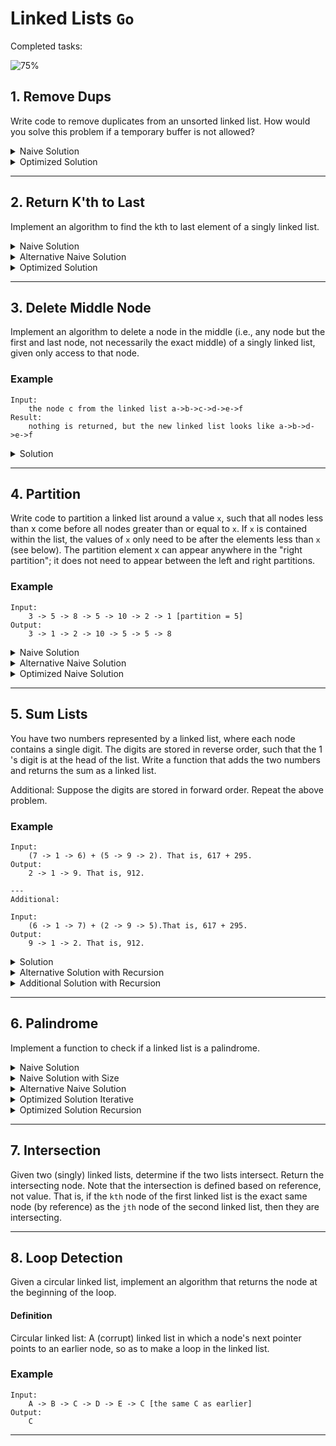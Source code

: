 # Linked Lists `Go`

Completed tasks:

![75%](https://progress-bar.dev/75)

## 1. Remove Dups

Write code to remove duplicates from an unsorted linked list. How would you solve this problem if a temporary buffer is not allowed?

<details>
<summary>Naive Solution</summary>

#### Complexity

- Time Complexity: `O(N^2)`

- Space Complexity: `O(1)`

#### Implementation

   ```go
func NaiveRemoveDups (l * list.LinkedList) {
    node: = l.Start

    for node != nil {
        var current = node

        for current.Next != nil {
            if current.Next.Item == node.Item {
                current.Next = current.Next.Next
            } else {
                current = current.Next
            }
        }
        node = node.Next
    }
}
   ```

</details>

<details>
<summary>Optimized Solution</summary>

### Assumptions

- We can use temporary buffer

#### Complexity

- Time Complexity: `O(N)`

- Space Complexity: `O(N)`

#### Implementation

   ```go
func OptimizeRemoveDups (l * list.LinkedList) {
    existed: = map[int32]bool{}

    node: = l.Start

    for node != nil {
        if _, s: = existed[node.Item]; s {
        if node.Next != nil {
            node.Next = node.Next.Next
            l.Size--
        }
    } else {
        existed[node.Item] = true
    }

        node = node.Next
    }
}
   ```

</details>

<hr/>

## 2. Return K'th to Last

Implement an algorithm to find the kth to last element of a singly linked list.

<details>
<summary>Naive Solution</summary>

### Assumptions

- List size is available

#### Complexity

- Time Complexity: `O(N)`

- Space Complexity: `O(1)`

#### Implementation

   ```go
func NaiveGetLastKthItem(position int, start *list.Node, size int64) (*list.Node, error) {
    if int64(position) >= size {
        return nil, fmt.Errorf("position is out of list size")
    }

    var current = start
    i := size - int64(position)
    for current != nil && i > 0 {

        i-=1

        current = current.Next
    }

    return current, nil
}
   ```

</details>

<details>
<summary>Alternative Naive Solution</summary>

### Assumptions

- List size is unknown

#### Complexity

- Time Complexity: `O(N)`

- Space Complexity: `O(N)`

#### Implementation

   ```go
func AlternativeNaiveGetLastKthItem(position int, node *list.Node) (*list.Node, int, error) {
    if node == nil {
        return node, 0, nil
    }

    if n, i, e := AlternativeNaiveGetLastKthItem(position, node.Next); e == nil {
    if i == position{
        return n, i, nil
    } else {
        return node, i+1, nil
    }
}

    return nil, 0, fmt.Errorf("shouldn't be called")
}
   ```

</details>

<details>
<summary>Optimized Solution</summary>

### Assumptions

- List size is unknown

#### Complexity

- Time Complexity: `O(N)`

- Space Complexity: `O(1)`

#### Implementation

   ```kotlin
func OptimizedGetLastKthItem(position int, start *list.Node) (*list.Node, error) {
    var current = start
    var laggingNode = start
    i := 0
    for current != nil {

        if i < position {
            i += 1
        } else {
            laggingNode = laggingNode.Next
        }

        current = current.Next
    }

    if i != 0 && laggingNode == start {
        return nil, fmt.Errorf("position is out of list size")
    }

    return laggingNode, nil
}
   ```

</details>

<hr/>

## 3. Delete Middle Node

Implement an algorithm to delete a node in the middle (i.e., any node but the first and last node, not necessarily the exact middle) of a
singly linked list, given only access to that node.

### Example

```
Input:
    the node c from the linked list a->b->c->d->e->f
Result:
    nothing is returned, but the new linked list looks like a->b->d->e->f
```

<details>
<summary>Solution</summary>

### Assumptions

- We can't delete last element

#### Complexity

- Time Complexity: `O(1)`

- Space Complexity: `O(1)`

#### Implementation

   ```go
func DeleteMiddle(n *list.Node) error {
	if n == nil || n.Next == nil {
		return fmt.Errorf("can't delete nil or last element")
	}

	n.Item = n.Next.Item
	n.Next = n.Next.Next
	return nil
}
   ```

</details>

<hr/>

## 4. Partition

Write code to partition a linked list around a value `x`, such that all nodes less than x come before all nodes greater than or
equal to `x`. If `x` is contained within the list, the values of `x` only need to be after the elements less than `x` (see below). The 
partition element x can appear anywhere in the "right partition"; it does not need to appear between the left and right partitions.

### Example

```
Input:
    3 -> 5 -> 8 -> 5 -> 10 -> 2 -> 1 [partition = 5]
Output:
    3 -> 1 -> 2 -> 10 -> 5 -> 5 -> 8
```

<details>
<summary>Naive Solution</summary>

#### Complexity

- Time Complexity: `O(N)`

- Space Complexity: `O(N)`

#### Implementation

   ```go
func NaivePartition(l *list.LinkedList, n int32) *list.LinkedList {
    left := list.CreateLinkedList()
    right := list.CreateLinkedList()

    node := l.Start

    for node != nil {

        if node.Item < n {
            left.Add(node.Item)
        } else {
            right.Add(node.Item)
        }

        node = node.Next
    }

    if left.Start == nil {
        return &right
    }
    left.End.Next = right.Start
    left.Size = left.Size + right.Size
    return &left
}
   ```

</details>

<details>
<summary>Alternative Naive Solution</summary>

#### Complexity

- Time Complexity: `O(N)`

- Space Complexity: `O(N)`

#### Implementation

   ```go
func AlternativeNaivePartition(l *list.LinkedList, n int32) *list.LinkedList {
    left := list.CreateLinkedList()
    right := list.CreateLinkedList()

    node := l.Copy().Start

    for node != nil {
        next := node.Next
        node.Next = nil
        if node.Item < n {
            if left.Start == nil {
                left.Start = node
                left.End = left.Start
            } else {
                left.End.Next = node
                left.End = node
            }
        } else {
            if right.Start == nil {
                right.Start = node
                right.End = right.Start
            } else {
                right.End.Next = node
                right.End = node
            }
        }

        node = next
    }

    if left.Start == nil {
        return &right
    }
    left.End.Next = right.Start
    left.Size = left.Size + right.Size
    return &left
}
   ```

</details>

<details>
<summary>Optimized Naive Solution</summary>

#### Complexity

- Time Complexity: `O(N)`

- Space Complexity: `O(1)`

#### Implementation

   ```go
func OptimizedPartition(l *list.LinkedList, n int32) *list.LinkedList {
    l1 := l.Copy()

    head := l1.Start
    tail := l1.Start

    node := l1.Start

    for node != nil {
        next := node.Next

        if node.Item < n {
            node.Next = head
            head = node
        } else {
            tail.Next = node
            tail = node
        }

        node = next
    }
    tail.Next = nil

    l2 := list.CreateLinkedList()
    l2.Start = head
    l2.End = tail
    l2.Size = l1.Size
    return &l2
}
   ```

</details>

<hr/>

## 5. Sum Lists

You have two numbers represented by a linked list, where each node contains a single digit. The digits are stored in reverse order, such
that the 1 's digit is at the head of the list. Write a function that adds the two numbers and returns the sum as a linked list. 

Additional: Suppose the digits are stored in forward order. Repeat the above problem.

### Example

```
Input: 
    (7 -> 1 -> 6) + (5 -> 9 -> 2). That is, 617 + 295.
Output: 
    2 -> 1 -> 9. That is, 912. 
    
---
Additional:

Input:
    (6 -> 1 -> 7) + (2 -> 9 -> 5).That is, 617 + 295.
Output: 
    9 -> 1 -> 2. That is, 912. 
```

<details>
<summary>Solution</summary>

#### Complexity

- Time Complexity: `O(N)`

- Space Complexity: `O(1)`

#### Implementation

   ```go
func SumList(l1 *list.LinkedList, l2 *list.LinkedList) (*list.LinkedList, error) {
	var greatest *list.LinkedList
	var smallest *list.LinkedList
	if l1.Size > l2.Size {
		greatest = l1
		smallest = l2
	} else {
		greatest = l2
		smallest = l1
	}

	smallestRun := smallest.Start
	greatestRun := greatest.Start

	carry := false

	result := list.CreateLinkedList()

	for smallestRun != nil {
		if smallestRun.Item > 9 || smallestRun.Item < 0 || greatestRun.Item > 9 || greatestRun.Item < 0 {
			return nil, fmt.Errorf("number item should be in range 0..9")
		}

		value := smallestRun.Item + greatestRun.Item

		if carry {
			value += 1
		}

		result.Add(value % 10)

		carry = value/10 > 0

		smallestRun = smallestRun.Next
		greatestRun = greatestRun.Next
	}

	for greatestRun != nil {

		value := greatestRun.Item

		if carry {
			value += 1
		}

		carry = value/10 > 0

		result.Add(value % 10)

		greatestRun = greatestRun.Next
	}

	return &result, nil
}
   ```

</details>

<details>
<summary>Alternative Solution with Recursion</summary>

#### Complexity

- Time Complexity: `O(N)`

- Space Complexity: `O(1)`

#### Implementation

   ```go
func AlternativeSumList(l1 *list.Node, l2 *list.Node, carry int32) (*list.Node, error) {
        if l1 == nil && l2 == nil && carry == 0 {
            return nil, nil
        }

        result := list.Node{
            Item: 0,
            Next: nil,
        }

        value := carry
        if l1 != nil {
            if l1.Item > 9 || l1.Item < 0 {
                return nil, fmt.Errorf("number item should be in range 0..9")
            }
            value += l1.Item
        }
        if l2 != nil {
            if l2.Item > 9 || l2.Item < 0 {
                return nil, fmt.Errorf("number item should be in range 0..9")
            }
            value += l2.Item
        }
    
        result.Item = value % 10

        if l1 != nil || l2 != nil {
            var nextL1 *list.Node
            if l1 == nil {
                nextL1 = nil
            } else {
                nextL1 = l1.Next
            }
            var nextL2 *list.Node
            if l2 == nil {
                nextL2 = nil
            } else {
                nextL2 = l2.Next
            }
    
            var c int32
    
            if value/10 > 0 {
                c = 1
            } else {
                c = 0
            }
    
            var err error
            if result.Next, err = AlternativeSumList(nextL1, nextL2, c); err != nil {
            return nil, err
        }
    }

    return &result, nil
}
   ```

</details>

<details>
<summary>Additional Solution with Recursion</summary>

#### Complexity

- Time Complexity: `O(N)`

- Space Complexity: `O(1)`

#### Implementation

   ```go
   func RevertSumList(l1 *list.LinkedList, l2 *list.LinkedList) (*list.Node, error) {
        if l1.Size < l2.Size {
            l1.Start = list.PadList(l1.Start, l2.Size-l1.Size)
            l1.Size = l2.Size
        } else {
            l2.Start = list.PadList(l2.Start, l1.Size-l2.Size)
            l2.Size = l1.Size
        }
    
        if sum, carry, err := sumListHelper(l1.Start, l2.Start); err != nil {
            return nil, err
        } else {
            if carry == 0 {
                return sum, nil
            } else {
                return list.InsertBefore(sum, carry), nil
            }
        }
    }

    // sumListHelper Recursively go deep to the end. If previous value has carry,
    //then add it to the current. Sum items after recursive call, add it to the head of list.
    func sumListHelper(l1 *list.Node, l2 *list.Node) (*list.Node, int32, error) {
        if l1 == nil && l2 == nil {
            return nil, 0, nil
        }
    
        sum, carry, err := sumListHelper(l1.Next, l2.Next)
    
        if err != nil {
            return nil, 0, err
        }
    
        val := carry + l1.Item + l2.Item
    
        full := list.InsertBefore(sum, val%10)
    
        return full, val / 10, nil
    }
   ```

</details>

<hr/>

## 6. Palindrome

Implement a function to check if a linked list is a palindrome.

<details>
<summary>Naive Solution</summary>

#### Complexity

- Time Complexity: `O(N)`

- Space Complexity: `O(N)`

#### Implementation

   ```go
func NaiveIsPalindrome(list *list.LinkedList) bool {

    var array []int32

    node := list.Start

    for node != nil {
        array = append(array, node.Item)
        node = node.Next
    }

    node = list.Start
    lenArray := len(array)
    i := lenArray - 1
    for node != nil && i >= lenArray/2 {

        if node.Item != array[i] {
            return false
        }

        i -= 1
        node = node.Next
    }

    return true
}
   ```

</details>

<details>
<summary>Naive Solution with Size</summary>

#### Assumption

- size is available

#### Complexity

- Time Complexity: `O(N)`

- Space Complexity: `O(N)`

#### Implementation

   ```go
func NaiveIsPalindromeSize(list *list.LinkedList) bool {
    size := list.Size
    var array = make([]int32, size/2)

    node := list.Start

    i := int64(1)
    arrayId := 0
    odd := size%2 != 0
    half := size / 2
    if odd {
        half += 1
    }
    for node != nil {
        if i > half { //skip first half
            array[arrayId] = node.Item
            arrayId += 1
        }
        i += 1
        node = node.Next
    }

    node = list.Start
    lenArray := len(array)
    arrayId = lenArray - 1
    for node != nil && arrayId >= 0 {

        if node.Item != array[arrayId] {
            return false
        }

        arrayId -= 1
        node = node.Next
    }

    return true
}
   ```

</details>

<details>
<summary>Alternative Naive Solution</summary>

#### Complexity

- Time Complexity: `O(N)`

- Space Complexity: `O(N)`

#### Implementation

   ```go
func AlternativeNaiveIsPalindromeReversed(head *list.Node) bool {
    reversed, _ := list.Reverse(head)
    return list.IsEqual(head, reversed)
}
   ```

</details>

<details>
<summary>Optimized Solution Iterative</summary>

#### Complexity

- Time Complexity: `O(N)`

- Space Complexity: `O(N)`

#### Implementation

   ```go
func OptimizedIsPalindromeStack(head *list.Node) bool {
    fast := head
    slow := head

    var stack []int32

    for fast != nil && fast.Next != nil {
        stack = append(stack, slow.Item)
        slow = slow.Next
        fast = fast.Next.Next
    }

    if fast != nil {
        slow = slow.Next
    }

    for slow != nil {
        n := len(stack) - 1
        value := stack[n]
        stack = stack[:n] // pop element

        if value != slow.Item {
            return false
        }

        slow = slow.Next
    }

    return true
}
   ```

</details>

<details>
<summary>Optimized Solution Recursion</summary>

#### Complexity

- Time Complexity: `O(N)`

- Space Complexity: `O(N)`

#### Implementation

   ```go
func OptimizedIsPalindromeRecursion(head *list.Node, size int64) (*list.Node, bool) {
    if head == nil || size <= 0 {
        return head, true
    } else if size == 1 {
        return head.Next, true
    }

    node, isPalindrome := OptimizedIsPalindromeRecursion(head.Next, size-2)

    if !isPalindrome || node == nil {
        return node, isPalindrome
    }

    return node.Next, head.Item == node.Item
}
   ```

</details>

<hr/>

## 7. Intersection

Given two (singly) linked lists, determine if the two lists intersect. Return the intersecting node. Note that the intersection is defined
based on reference, not value. That is, if the `kth` node of the first linked list is the exact same node (by reference) as the `jth` node of
the second linked list, then they are intersecting.

<hr/>

## 8. Loop Detection

Given a circular linked list, implement an algorithm that returns the node at the beginning of the loop.

#### Definition

Circular linked list: A (corrupt) linked list in which a node's next pointer points to an earlier node, so as to make a loop in the linked
list.

### Example

```
Input:
    A -> B -> C -> D -> E -> C [the same C as earlier] 
Output: 
    C
```

<hr/>
